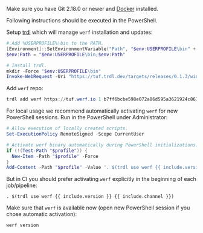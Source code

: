 Make sure you have Git 2.18.0 or newer and [Docker](https://docs.docker.com/get-docker) installed.

Following instructions should be executed in the PowerShell.

Setup [trdl](https://github.com/werf/trdl) which will manage `werf` installation and updates:
```powershell
# Add %USERPROFILE%\bin to the PATH.
[Environment]::SetEnvironmentVariable("Path", "$env:USERPROFILE\bin" + [Environment]::GetEnvironmentVariable("Path", "User"), "User")
$env:Path = "$env:USERPROFILE\bin;$env:Path"

# Install trdl.
mkdir -Force "$env:USERPROFILE\bin"
Invoke-WebRequest -Uri "https://tuf.trdl.dev/targets/releases/0.1.3/windows-{{ include.arch }}/bin/trdl.exe" -OutFile "$env:USERPROFILE\bin\trdl.exe"
```

Add `werf` repo:
```powershell
trdl add werf https://tuf.werf.io 1 b7ff6bcbe598e072a86d595a3621924c8612c7e6dc6a82e919abe89707d7e3f468e616b5635630680dd1e98fc362ae5051728406700e6274c5ed1ad92bea52a2
```

For local usage we recommend automatically activating `werf` for new PowerShell sessions. Run in the PowerShell under Administrator:
```powershell
# Allow execution of locally created scripts.
Set-ExecutionPolicy RemoteSigned -Scope CurrentUser

# Activate werf binary automatically during PowerShell initializations.
if (!(Test-Path "$profile")) {
  New-Item -Path "$profile" -Force
}
Add-Content -Path "$profile" -Value '. $(trdl use werf {{ include.version }} {{ include.channel }})'
```

But in CI you should prefer activating `werf` explicitly in the beginning of each job/pipeline:
```shell
. $(trdl use werf {{ include.version }} {{ include.channel }})
```

Make sure that `werf` is available now (open new PowerShell session if you chose automatic activation):
```powershell
werf version
```
